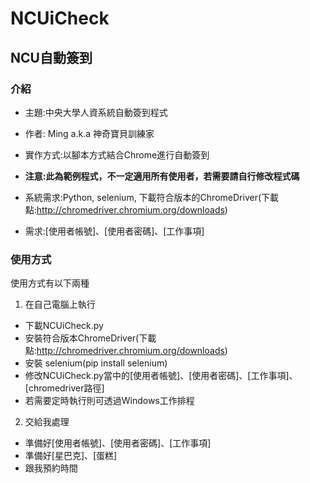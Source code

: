 # NCUiCheck
## NCU自動簽到
### 介紹
* 主題:中央大學人資系統自動簽到程式
* 作者: Ming a.k.a 神奇寶貝訓練家
* 實作方式:以腳本方式結合Chrome進行自動簽到

* **注意:此為範例程式，不一定適用所有使用者，若需要請自行修改程式碼**
* 系統需求:Python, selenium, 下載符合版本的ChromeDriver(下載點:http://chromedriver.chromium.org/downloads)
* 需求:[使用者帳號]、[使用者密碼]、[工作事項]

### 使用方式
使用方式有以下兩種
1. 在自己電腦上執行
  * 下載NCUiCheck.py
  * 安裝符合版本ChromeDriver(下載點:http://chromedriver.chromium.org/downloads)
  * 安裝 selenium(pip install selenium)
  * 修改NCUiCheck.py當中的[使用者帳號]、[使用者密碼]、[工作事項]、[chromedriver路徑]
  * 若需要定時執行則可透過Windows工作排程
2. 交給我處理
  * 準備好[使用者帳號]、[使用者密碼]、[工作事項]
  * 準備好[星巴克]、[蛋糕]
  * 跟我預約時間
